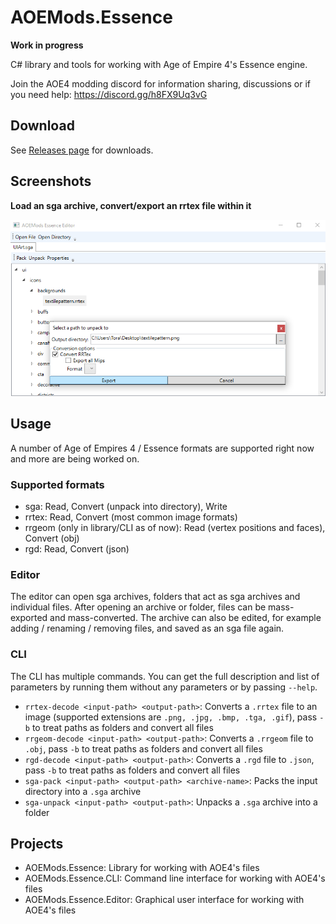 # AOEMods.Essence
**Work in progress**

C# library and tools for working with Age of Empire 4's Essence engine.

Join the AOE4 modding discord for information sharing, discussions or if you need help: https://discord.gg/h8FX9Uq3vG

## Download
See [Releases page](https://github.com/aoemods/AOEMods.Essence/releases) for downloads.

## Screenshots
**Load an sga archive, convert/export an rrtex file within it**

![](Media/ConvertTexture.png)

## Usage
A number of Age of Empires 4 / Essence formats are supported right now and more are being worked on.

### Supported formats
- sga: Read, Convert (unpack into directory), Write
- rrtex: Read, Convert (most common image formats)
- rrgeom (only in library/CLI as of now): Read (vertex positions and faces), Convert (obj)
- rgd: Read, Convert (json)

### Editor
The editor can open sga archives, folders that act as sga archives and individual files.
After opening an archive or folder, files can be mass-exported and mass-converted. The archive
can also be edited, for example adding / renaming / removing files, and saved as an sga file again.

### CLI
The CLI has multiple commands. You can get the full description and list of parameters by running them without any parameters or by passing `--help`.
- `rrtex-decode <input-path> <output-path>`: Converts a `.rrtex` file to an image (supported extensions are `.png, .jpg, .bmp, .tga, .gif`), pass `-b` to treat paths as folders and convert all files
- `rrgeom-decode <input-path> <output-path>`: Converts a `.rrgeom` file to `.obj`, pass `-b` to treat paths as folders and convert all files
- `rgd-decode <input-path> <output-path>`: Converts a `.rgd` file to `.json`, pass `-b` to treat paths as folders and convert all files
- `sga-pack <input-path> <output-path> <archive-name>`: Packs the input directory into a `.sga` archive
- `sga-unpack <input-path> <output-path>`: Unpacks a `.sga` archive into a folder

## Projects
- AOEMods.Essence: Library for working with AOE4's files
- AOEMods.Essence.CLI: Command line interface for working with AOE4's files
- AOEMods.Essence.Editor: Graphical user interface for working with AOE4's files
